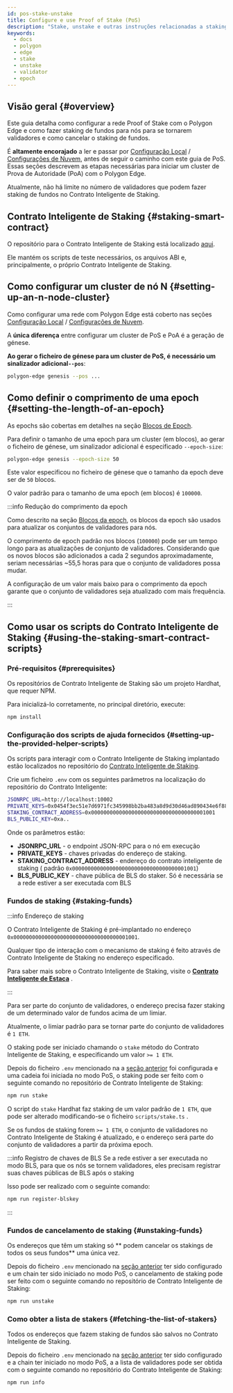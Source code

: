 ```yaml
---
id: pos-stake-unstake
title: Configure e use Proof of Stake (PoS)
description: "Stake, unstake e outras instruções relacionadas a staking."
keywords:
  - docs
  - polygon
  - edge
  - stake
  - unstake
  - validator
  - epoch
---
```


## Visão geral {#overview}

Este guia detalha como configurar a rede Proof of Stake com o Polygon Edge e como fazer staking de fundos para nós
para se tornarem validadores e como cancelar o staking de fundos.

É **altamente encorajado** a ler e passar por [Configuração Local](/docs/edge/get-started/set-up-ibft-locally) / [Configurações de Nuvem](/docs/edge/get-started/set-up-ibft-on-the-cloud), antes de seguir o caminho
com este guia de PoS. Essas seções descrevem as etapas necessárias para iniciar um cluster de Prova de Autoridade (PoA) com o
Polygon Edge.

Atualmente, não há limite no número de validadores que podem fazer staking de fundos no Contrato Inteligente de Staking.

## Contrato Inteligente de Staking {#staking-smart-contract}

O repositório para o Contrato Inteligente de Staking está localizado [aqui](https://github.com/0xPolygon/staking-contracts).

Ele mantém os scripts de teste necessários, os arquivos ABI e, principalmente, o próprio Contrato Inteligente de Staking.

## Como configurar um cluster de nó N {#setting-up-an-n-node-cluster}

Como configurar uma rede com Polygon Edge está coberto nas seções
[Configuração Local](/docs/edge/get-started/set-up-ibft-locally) / [Configurações de Nuvem](/docs/edge/get-started/set-up-ibft-on-the-cloud).

A **única diferença** entre configurar um cluster de PoS e PoA é a geração de génese.

**Ao gerar o ficheiro de génese para um cluster de PoS, é necessário um sinalizador adicional`--pos`**:

```bash
polygon-edge genesis --pos ...
```

## Como definir o comprimento de uma epoch {#setting-the-length-of-an-epoch}

As epochs são cobertas em detalhes na seção [Blocos de Epoch](/docs/edge/consensus/pos-concepts#epoch-blocks).

Para definir o tamanho de uma epoch para um cluster (em blocos), ao gerar o ficheiro de génese, um sinalizador adicional
é especificado `--epoch-size`:

```bash
polygon-edge genesis --epoch-size 50
```

Este valor especificou no ficheiro de génese que o tamanho da epoch deve ser de `50` blocos.

O valor padrão para o tamanho de uma epoch (em blocos) é `100000`.

:::info Redução do comprimento da epoch

Como descrito na seção [Blocos da epoch](/docs/edge/consensus/pos-concepts#epoch-blocks),
os blocos da epoch são usados para atualizar os conjuntos de validadores para nós.

O comprimento de epoch padrão nos blocos (`100000`) pode ser um tempo longo para as atualizações de conjunto de validadores. Considerando que os novos
blocos são adicionados a cada 2 segundos aproximadamente, seriam necessárias ~55,5 horas para que o conjunto de validadores possa mudar.

A configuração de um valor mais baixo para o comprimento da epoch garante que o conjunto de validadores seja atualizado com mais frequência.

:::

## Como usar os scripts do Contrato Inteligente de Staking {#using-the-staking-smart-contract-scripts}

### Pré-requisitos {#prerequisites}

Os repositórios de Contrato Inteligente de Staking são um projeto Hardhat, que requer NPM.

Para inicializá-lo corretamente, no principal diretório, execute:

```bash
npm install
````

### Configuração dos scripts de ajuda fornecidos {#setting-up-the-provided-helper-scripts}

Os scripts para interagir com o Contrato Inteligente de Staking implantado estão localizados no
repositório do [Contrato Inteligente de Staking](https://github.com/0xPolygon/staking-contracts).

Crie um ficheiro `.env` com os seguintes parâmetros na localização do repositório do Contrato Inteligente:

```bash
JSONRPC_URL=http://localhost:10002
PRIVATE_KEYS=0x0454f3ec51e7d6971fc345998bb2ba483a8d9d30d46ad890434e6f88ecb97544
STAKING_CONTRACT_ADDRESS=0x0000000000000000000000000000000000001001
BLS_PUBLIC_KEY=0xa..
```

Onde os parâmetros estão:

* **JSONRPC_URL** - o endpoint JSON-RPC para o nó em execução
* **PRIVATE_KEYS** - chaves privadas do endereço de staking.
* **STAKING_CONTRACT_ADDRESS** - endereço do contrato inteligente de staking (
padrão `0x0000000000000000000000000000000000001001`)
* **BLS_PUBLIC_KEY** - chave pública de BLS do staker. Só é necessária se a rede estiver a ser executada com BLS

### Fundos de staking {#staking-funds}

:::info Endereço de staking

O Contrato Inteligente de Staking é pré-implantado no
endereço `0x0000000000000000000000000000000000001001`.

Qualquer tipo de interação com o mecanismo de staking é feito através de Contrato Inteligente de Staking no endereço especificado.

Para saber mais sobre o Contrato Inteligente de Staking, visite
o **[Contrato Inteligente de Estaca](/docs/edge/consensus/pos-concepts#contract-pre-deployment)** .

:::

Para ser parte do conjunto de validadores, o endereço precisa fazer staking de um determinado valor de fundos acima de um limiar.

Atualmente, o limiar padrão para se tornar parte do conjunto de validadores é `1 ETH`.

O staking pode ser iniciado chamando o `stake` método do Contrato Inteligente de Staking, e especificando um valor `>= 1 ETH`.

Depois do ficheiro `.env` mencionado na
a [seção anterior](/docs/edge/consensus/pos-stake-unstake#setting-up-the-provided-helper-scripts) foi configurada e uma
cadeia foi iniciada no modo PoS, o staking pode ser feito com o seguinte comando no repositório de Contrato Inteligente de Staking:

```bash
npm run stake
```

O script do `stake` Hardhat faz staking de um valor padrão de `1 ETH`, que pode ser alterado modificando-se o ficheiro `scripts/stake.ts`
.

Se os fundos de staking forem `>= 1 ETH`, o conjunto de validadores no Contrato Inteligente de Staking é atualizado, e o endereço
será parte do conjunto de validadores a partir da próxima epoch.

:::info Registro de chaves de BLS
Se a rede estiver a ser executada no modo BLS, para que os nós se tornem validadores, eles precisam registrar suas chaves públicas de BLS após o staking

Isso pode ser realizado com o seguinte comando:

```bash
npm run register-blskey
```
:::

### Fundos de cancelamento de staking {#unstaking-funds}

Os endereços que têm um staking só ** podem cancelar os stakings de todos os seus fundos** uma única vez.

Depois do ficheiro `.env` mencionado na
[seção anterior](/docs/edge/consensus/pos-stake-unstake#setting-up-the-provided-helper-scripts)
ter sido configurado e um chain ter sido iniciado no modo PoS, o cancelamento de staking pode ser feito com o seguinte comando no
repositório de Contrato Inteligente de Staking:

```bash
npm run unstake
```

### Como obter a lista de stakers {#fetching-the-list-of-stakers}

Todos os endereços que fazem staking de fundos são salvos no Contrato Inteligente de Staking.

Depois do ficheiro `.env` mencionado na
[seção anterior](/docs/edge/consensus/pos-stake-unstake#setting-up-the-provided-helper-scripts)
ter sido configurado e a chain ter iniciado no modo PoS, a a lista de validadores pode ser obtida com o
seguinte comando no repositório do Contrato Inteligente de Staking:

```bash
npm run info
```
